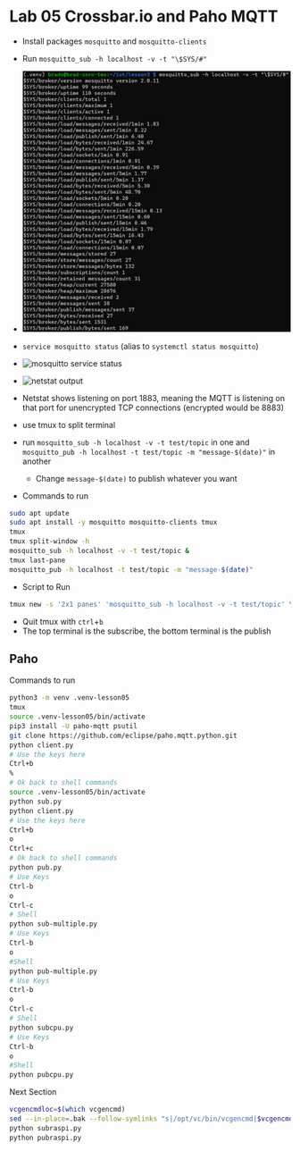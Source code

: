 # Lab 05 Crossbar.io and Paho MQTT
* Install packages `mosquitto` and `mosquitto-clients`
* Run `mosquitto_sub -h localhost -v -t "\$SYS/#"`
* ![mosquitto_sub output](mosquitto_sub-sys.gif)
* `service mosquitto status` (alias to `systemctl status mosquitto`)
* ![mosquitto service status](mosquitto-service-status.gif)
* ![netstat output](nestat.gif)
* Netstat shows listening on port 1883, meaning the MQTT is listening on that port for unencrypted TCP connections (encrypted would be 8883)
* use tmux to split terminal
* run `mosquitto_sub -h localhost -v -t test/topic` in one and `mosquitto_pub -h localhost -t test/topic -m "message-$(date)"` in another
    * Change `message-$(date)` to publish whatever you want

* Commands to run
```bash
sudo apt update
sudo apt install -y mosquitto mosquitto-clients tmux
tmux
tmux split-window -h
mosquitto_sub -h localhost -v -t test/topic &
tmux last-pane
mosquitto_pub -h localhost -t test/topic -m "message-$(date)"
```
* Script to Run
```bash
tmux new -s '2x1 panes' 'mosquitto_sub -h localhost -v -t test/topic' \; set-option -g remain-on-exit on \; split-window 'mosquitto_pub -h localhost -t test/topic -m "message-$(date)"; bash;' \; send-keys 'mosquitto_pub -h localhost -t test/topic -m "message-$(date)' \; attach
```
* Quit tmux with `ctrl`+`b`
* The top terminal is the subscribe, the bottom terminal is the publish
## Paho

Commands to run
```bash
python3 -m venv .venv-lesson05
tmux
source .venv-lesson05/bin/activate
pip3 install -U paho-mqtt psutil
git clone https://github.com/eclipse/paho.mqtt.python.git
python client.py
# Use the keys here
Ctrl+b
%
# Ok back to shell commands
source .venv-lesson05/bin/activate
python sub.py
python client.py
# Use the keys here
Ctrl+b
o
Ctrl+c
# Ok back to shell commands
python pub.py
# Use Keys
Ctrl-b
o
Ctrl-c
# Shell
python sub-multiple.py
# Use Keys
Ctrl-b
o
#Shell
python pub-multiple.py
# Use Keys
Ctrl-b
o
Ctrl-c
# Shell
python subcpu.py
# Use Keys
Ctrl-b
o
#Shell
python pubcpu.py
```
Next Section
```bash
vcgencmdloc=$(which vcgencmd)
sed --in-place=.bak --follow-symlinks "s|/opt/vc/bin/vcgencmd|$vcgencmdloc|" system_info.py
python subraspi.py
python pubraspi.py
```
